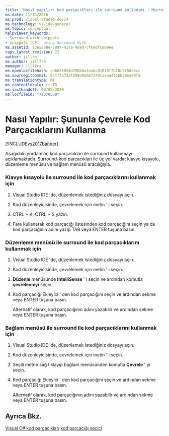 ```yaml
---
title: 'Nasıl yapılır: kod parçacıkları ile surround kullanımı | Microsoft Docs'
ms.date: 11/15/2016
ms.prod: visual-studio-dev14
ms.technology: vs-ide-general
ms.topic: conceptual
helpviewer_keywords:
- Surround-with snippets
- snippets [C#], using Surround With
ms.assetid: 23e5288e-7897-417a-9ded-cf60dfc889ee
caps.latest.revision: 22
author: jillre
ms.author: jillfra
manager: jillfra
ms.openlocfilehash: cdb635854d298b8a1eabc81019f7b18c2f50eecc
ms.sourcegitcommit: 6cfffa72af599a9d667249caaaa411bb28ea69fd
ms.translationtype: MT
ms.contentlocale: tr-TR
ms.lasthandoff: 09/02/2020
ms.locfileid: "72670559"
---
```

# <a name="how-to-use-surround-with-code-snippets"></a>Nasıl Yapılır: Şununla Çevrele Kod Parçacıklarını Kullanma
[!INCLUDE[vs2017banner](../includes/vs2017banner.md)]

Aşağıdaki yordamlar, kod parçacıkları ile surround kullanmayı açıklamaktadır. Surround-kod parçacıkları ile üç yol vardır: klavye kısayolu, düzenleme menüsü ve bağlam menüsü aracılığıyla.

### <a name="to-use-surround-with-code-snippets-through-keyboard-shortcut"></a>Klavye kısayolu ile surround ile kod parçacıklarını kullanmak için

1. Visual Studio IDE 'de, düzenlemek istediğiniz dosyayı açın.

2. Kod düzenleyicisinde, çevrelemek için metin ' i seçin.

3. CTRL + K, CTRL + S yazın.

4. Fare kullanarak kod parçacığı listesinden kod parçacığını seçin ya da kod parçacığının adını yazıp TAB veya ENTER tuşuna basın.

### <a name="to-use-surround-with-code-snippets-through-the-edit-menu"></a>Düzenleme menüsü ile surround ile kod parçacıklarını kullanmak için

1. Visual Studio IDE 'de, düzenlemek istediğiniz dosyayı açın.

2. Kod düzenleyicisinde, çevrelemek için metin ' i seçin.

3. **Düzenle** menüsünde **IntelliSense** ' i seçin ve ardından komutla **çevrelemeyi** seçin.

4. Kod parçacığı Ekleyici ' den kod parçacığını seçin ve ardından sekme veya ENTER tuşuna basın.

     Alternatif olarak, kod parçacığının adını yazabilir ve ardından sekme veya ENTER tuşuna basın.

### <a name="to-use-surround-with-code-snippets-through-the-context-menu"></a>Bağlam menüsü ile surround ile kod parçacıklarını kullanmak için

1. Visual Studio IDE 'de, düzenlemek istediğiniz dosyayı açın.

2. Kod düzenleyicisinde, çevrelemek için metin ' i seçin.

3. Seçili metne sağ tıklayıp bağlam menüsünden komutla **Çevrele** ' yi seçin.

4. Kod parçacığı Ekleyici ' den kod parçacığını seçin ve ardından sekme veya ENTER tuşuna basın.

     Alternatif olarak, kod parçacığının adını yazabilir ve ardından sekme veya ENTER tuşuna basın.

## <a name="see-also"></a>Ayrıca Bkz.
 [Visual C# kod parçacıkları](../ide/visual-csharp-code-snippets.md) [kod parçacığı seçici](../ide/reference/code-snippet-picker.md)
